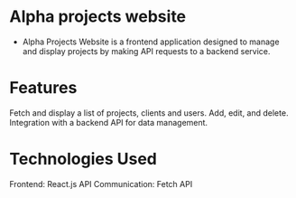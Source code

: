 # Alpha projects website

- Alpha Projects Website is a frontend application designed to manage and display projects by making API requests to a backend service.

# Features
Fetch and display a list of projects, clients and users.
Add, edit, and delete.
Integration with a backend API for data management.


# Technologies Used
Frontend: React.js
API Communication: Fetch API
